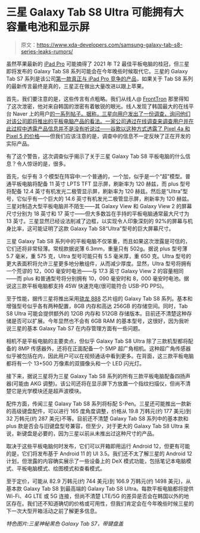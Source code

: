 # 三星 Galaxy Tab S8 Ultra 可能拥有大容量电池和显示屏

> 原文：<https://www.xda-developers.com/samsung-galaxy-tab-s8-series-leaks-rumors/>

虽然苹果最新的 [iPad Pro](https://www.xda-developers.com/ipad-pro/) 可能摘得了 2021 年 T2 最佳平板电脑的桂冠，但三星即将发布的 Galaxy Tab S8 系列可能会在今年晚些时候取代它。三星的 Galaxy Tab S7 系列是该公司[第一款真正与 iPad Pro 竞争的产品](https://www.xda-developers.com/ipad-pro-2021-vs-galaxy-tab-s7/)，如果关于 Tab S8 系列的最新传言最终是真的，三星正在做出大量改进以跟上苹果。

首先，我们要注意的是，这些传言有点粗略。我们从线人@ [FrontTron](https://twitter.com/FrontTron) 那里得知了这次泄密，他对来自韩国的泄密有着敏锐的眼光。线人发现了韩国最大的在线平台 Naver 上的用户[的一系列帖子。据称，三星向用户发出了一份调查，询问他们对该公司即将推出的平板电脑产品的看法。一家公司通过在线调查来调查用户并在此过程中透露产品信息并不是没有听说过——谷歌](https://cafe.naver.com/anycallusershow/3712293)[以这种方式透露了 Pixel 4a 和 Pixel 5 的价格](https://www.xda-developers.com/google-pixel-4a-pixel-5-prices-survery/)——但我们应该注意的是，调查中的信息不一定反映了正在开发的实际产品。

有了这个警告，这次调查似乎揭示了关于三星 Galaxy Tab S8 平板电脑的什么信息？令人惊讶的是，很多。

首先，似乎有 3 个模型在阵容中:一个普通的，一个加，似乎是一个“超”模型。普通平板电脑将配备 11 英寸 LPTS TFT 显示屏，刷新率为 120 赫兹，而 plus 型号将配备 12.4 英寸有机发光二极管显示屏，刷新率为 120 赫兹。然后是“Ultra”型号，它似乎有一个巨大的 14.6 英寸有机发光二极管显示屏，刷新率为 120 赫兹。三星对制造大型平板电脑并不陌生——其 Galaxy View 和 Galaxy View 2 的屏幕尺寸分别为 18 英寸和 17 英寸——但大多数旨在手持的平板电脑通常最大尺寸为 13 英寸。三星显然已经设法削减了边框，以实现令人印象深刻的 92%的屏幕与机身比率，这可能证明了这款 Galaxy Tab S8“Ultra”型号的巨大屏幕尺寸。

三星 Galaxy Tab S8 系列中的平板电脑不仅笨重，而且如果这次泄露是可信的，它们还将非常轻薄。常规款据说薄 6.3mm，重量只有 502g。据说 plus 型号薄 5.7 毫米，重 575 克，Ultra 型号可能只有 5.5 毫米厚，重 650 克。Ultra 型号的更大表面积将允许三星更多地分散组件，从而减少厚度。显然，Ultra 型号将拥有一个荒谬的 12，000 毫安时电池——与 17.3 英寸 Galaxy View 2 的容量相同——而 plus 和普通型号将分别拥有 10，090 毫安时和 8，000 毫安时电池。据说这三款平板电脑都支持 45W 快速充电(很可能符合 USB-PD PPS)。

至于性能，据传三星将推出采用[骁龙 888](https://www.xda-developers.com/qualcomm-snapdragon-888-explained-specs-features/) 芯片组的 Galaxy Tab S8 系列。基本和增强型号似乎各有两种配置，8GB 内存和高达 256GB 的存储空间。同时，Tab S8 Ultra 可能会提供额外的 12GB 内存和 512GB 存储版本。目前还不清楚这种存储是否可以扩展。今年显然也不会有 6GB RAM 的基本型号，这很好，因为我听说三星的基本 Galaxy Tab S7 在内存管理方面有一些问题。

相机不是平板电脑的主要卖点，但似乎 Galaxy Tab S8 Ultra 除了三款机型都将配备的 8MP 传感器外，还将在正面配备一个 5MP 超广角相机。这种超广角传感器似乎被包括在内，因此用户可以在视频通话中看到更多。在背面，这三款平板电脑都将有一个 13+500 万像素的双摄像头和一个 LED 闪光灯。

接下来，据说三星将为三星 Galaxy Tab S8 系列的所有三款平板电脑配备四扬声器(可能由 AKG 调整)。该公司还将在显示屏下方放置一个指纹扫描仪，但尚不清楚它是光学模块还是超声波模块。

配件方面，传闻三星 Galaxy Tab S8 系列将标配 S-Pen。三星还可能推出一款新的高级键盘配件，可以进行 165 度角度调整，价格从 19.8 万韩元(约 177 美元)到 32 万韩元(约 287 美元)不等。目前还不清楚 Galaxy Tab S8 系列中的基本款和 plus 款是否会与旧键盘型号兼容，但至少，对于更大的 Galaxy Tab S8 Ultra 来说，新键盘是必要的，因为三星以前从未推出过这种尺寸的产品。

取决于这些平板电脑何时发布，它们可以开箱即用运行 Android 12，但更有可能的是，它们将发布基于 Android 11 的 UI 3.5。我们还不太了解三星的 Android 12 计划，但泄露的内容确实展示了一些设备上的 DeX 模式功能，包括笔记本电脑模式、平板电脑模式、绘图模式和查看模式。

至于定价，可能从 82.9 万韩元(约 744 美元)到 166.9 万韩元(约 1498 美元)，从基本款 Galaxy Tab S8 到最高端的 Galaxy Tab S8 Ultra。每款平板电脑都将提供 Wi-Fi、4G LTE 或 5G 连接，但尚不清楚 LTE/5G 的差异是否会在韩国以外的地区存在。我们还不知道确切的价格或可用性，但我们肯定会在今年晚些时候三星的下一次大型开箱活动之前了解更多信息。

*特色图片:三星神秘黑色 Galaxy Tab S7，带键盘盖*
